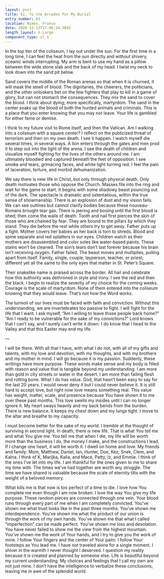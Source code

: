 ```yaml
---
layout: post
title: 61. To the Arcades For My Burial
entry_number: 61
location: Nimes, France
date: 2020-12-13T17:06:24.369Z
length_layout: X-Large
component_type: xl_1
---
```

In the top tier of the coliseum, I lay out under the sun. For the first time in a long time, I can feel the heat from the sun directly and without shivery, oceanic winds interrupting. My arm is bent to use my hand as a pillow between the wide stone slab and the back of my head. I twist my neck to look down into the sand pit below.
 
Sand covers the middle of the Roman arenas so that when it is churned, it will mask the smell of blood. The dignitaries, the cheerers, the politicians, and the other onlookers bet on the few fighters that play to kill in a game of glory, but can not stomach the consequences. They mix the sand to cover the blood. I think about dying; more specifically, martyrdom. The sand in the center soaks up the blood of both the hunted animals and criminals. This is a place that you enter knowing that you may not leave. Your life is gambled for either fame or demise.
 
I think to my future visit to Rome itself, and then the Vatican. Am I walking into a coliseum with a square center? I reflect on the publicized threat of terrorism and then on my own death. I see it happen. I watch myself die several times, in several ways. A lion enters through the gates and men prod it to step out into the light of the arena. I see the death of children and visualize myself fighting for the lives of the others around me. I am ultimately bloodied and captured beneath the feet of opposition. I see smoke and tears, grimacing faces, and white light turning red. I feel the pain of laceration, torture, and morbid dehumanization. 


We say there is new life in Christ, but only through physical death. Only death motivates those who oppose the Church. Masses file into the ring and wait for the game to start. It begins with some shadowy beast pouncing out of the dark. The spectacle is dramatic and ostentatious, within the true sense of showmanship. There is an explosion of dust and my vision fails. We can see outlines but cannot clarify bodies because these nouveau- Romans brought tear gas. There is jeering and booing until the first blood is shed; then come the wails of death. Tooth and nail first pierces the skin of those who are chained by fear. They are bound to the pillars by which they stand. They die before the rest while others try to get away. Father puts up a fight. Mother covers her babies as her back is torn to shreds. Blood and spine separate and red splatters in our eyes. Children watch as their mothers are disassembled and color soles like water-based paints. These stains won’t be cleaned. The son’s tears don’t last forever because his brain isn’t receiving oxygen. Father failed. The beast moves and multiplies, pulling apart from itself. Family, single, couple, layperson, teacher, or priest; different yet all the same to the only eyes that matter in St. Peter’s Square.
 
Their snakelike name is praised across the border. All hail and celebrate how this authority was dethroned in style and irony. I see the red and then the black. I begin to realize the severity of my choice for the coming weeks. Courage is the scale of martyrdom. None of them entered into the coliseum knowing that they would leave. That’s not how the Word works. 


The turmoil of our lives must be faced with faith and conviction. Without this understanding, we are invertebrates too passive to fight. I will fight for the life that I want. I ask myself, “Am I willing to leave those people back home?” “Am I ready to be vulnerable for the sake of my convictions?” Lord knows that I can’t say, and I surely can’t write it down. I do know that I head to the Valley and that this Easter may end my life. 



— 



I will be there. With all that I have, with what I do not, with all of my gifts and talents, with my love and devotion, with my thoughts, and with my brothers and my mother in mind. I will go because it is my passion. Suddenly, these writings have more purpose. These words make sense and my body is filled with reason and value that is tangible beyond my understanding. I am more than gold in city streets or water in the desert. I am more than failing flesh and rotting bone. What I do has value. God, that hasn’t been easy to say for the last 20 years. I would never deny it but I could never believe it. It is still hard to accept love, but right now love means something real. This value has weight, matter, scale, and presence because You have shown it to me over these past months. This love swells my insides until I can no longer ignore it. My heart sways heavily and my back bends from the burden. There is new balance. It keeps my chest down and my lungs tight. I move to the altar and breathe to my capacity.
 
I must become better for the sake of my world. I tremble at the thought of surviving in second light. In death, there is new life. That is what You tell me and what You give me. You tell me that when I die, my life will be worth more than the business I do, the money I make, and the constructions I lead. If I change one heart, it will be worth it. I dwell on home and love. My friends and family: Mom, Matthew, Daniel, Ian, Hunter, Doe, Kez, Snek, Clem, and Kalna. I think of K, Marijka, Kalia, and Mace, Patty, Iz, and Emmie. I think of the ones I’ve let into my life. I am thankful for the ones given to me to share my time with. The times we’ve had together are worth any struggle. The time we have shared is valuable because the scale of eternity tilts with the weight of a beloved memory. 


What kills me is that now is too perfect of a time to die. I love how You complete me even though I am now broken. I love the way You give my life purpose. These random pieces are connected through one vein. Your blood runs through every part of me when I am completely convicted. You’ve shown me what trust looks like in the past three months. You’ve shown me interdependence. You’ve shown me what the product of our union is through the work of my own hands. You’ve shown me that what I called “imperfection” can be made perfect. You’ve shown me loss and desolation. You have never failed to show me the view from the highest mountain. You’ve shown me the work of Your hands, and I try to give you the work of mine. I follow Your fingers and the center of Your palm. I follow Your footsteps as You lead me. I have not traveled alone for a single moment. I shiver in the warmth I never thought I deserved. I question my reality because it is created and planned by someone else. Life is beautiful beyond my current understanding. My choices and feelings that I call my own are not just mine. I don’t have the intelligence to verbalize these conclusions, leaving me in awe of the splendid world. 
